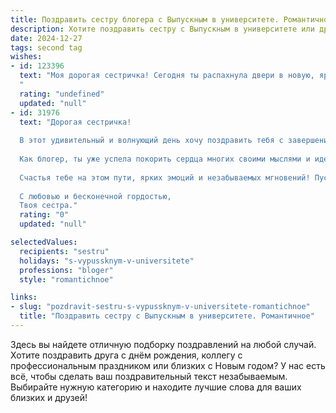 ```yaml
---
title: Поздравить сестру блогера с Выпускным в университете. Романтичное
description: Хотите поздравить сестру с Выпускным в университете или другим праздником? Наш ИИ создаст незабываемое поздравление, а вы обязательно выделитесь среди других.  
date: 2024-12-27
tags: second tag
wishes:
- id: 123396
  text: "Моя дорогая сестричка! Сегодня ты распахнула двери в новую, яркую жизнь, жизнь блогера, наполненную творчеством, вдохновением и миллионами сердец, которые ты покоришь своим талантом.  Этот выпускной — это не точка, а прекрасная запятая, начало твоей невероятной истории успеха. Пусть твой путь будет освещен светом твоих идей, а каждый пост станет шедевром, несущим радость и тепло в мир.  Я бесконечно горжусь тобой и люблю тебя! С Днем Выпускника!
  "
  rating: "undefined"
  updated: "null"
- id: 31976
  text: "Дорогая сестричка!
  
  В этот удивительный и волнующий день хочу поздравить тебя с завершением учебы и заслуженным выпуском из университета! Ты достигла этой важной вехи на своем пути, и я горжусь тобой до глубины души.
  
  Как блогер, ты уже успела покорить сердца многих своими мыслями и идеями, а впереди у тебя бесконечные горизонты, готовые раскрыться с каждым новым постом. Я верю, что твой талант и искренность помогут сделать мир ярче, а твой голос зазвучит по-новому, вдохновляя других на поиски себя.
  
  Счастья тебе на этом пути, ярких эмоций и незабываемых мгновений! Пусть каждый новый день приносит радость открытия и новые возможности, а рядом будут верные друзья и любящие люди.
  
  С любовью и бесконечной гордостью,
  Твоя сестра."
  rating: "0"
  updated: "null"

selectedValues:
  recipients: "sestru"
  holidays: "s-vypussknym-v-universitete"
  professions: "bloger"
  style: "romantichnoe"

links:
- slug: "pozdravit-sestru-s-vypussknym-v-universitete-romantichnoe"
  title: "Поздравить сестру с Выпускным в университете. Романтичное"
---
```


Здесь вы найдете отличную подборку поздравлений на любой случай. 
Хотите поздравить друга с днём рождения, коллегу с профессиональным праздником или близких с Новым годом? У нас есть всё, чтобы сделать ваш поздравительный текст незабываемым. Выбирайте нужную категорию и находите лучшие слова для ваших близких и друзей!
